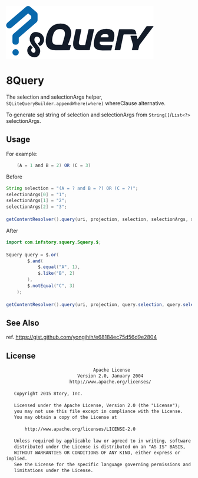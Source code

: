 [![8Query](art/8Query.png)](art/8Query.png)

# 8Query

The selection and selectionArgs helper, `SQLiteQueryBuilder.appendWhere(where)` whereClause alternative.

To generate sql string of selection and selectionArgs from `String[]`/`List<?>` selectionArgs.

## Usage

For example:

```java
    (A = 1 and B = 2) OR (C = 3)
```

Before

```java
String selection = "(A = ? and B = ?) OR (C = ?)";
selectionArgs[0] = "1";
selectionArgs[1] = "2";
selectionArgs[2] = "3";

getContentResolver().query(uri, projection, selection, selectionArgs, sortOrder);
```

After

```java
import com.infstory.squery.Squery.$;

Squery query = $.or(
        $.and(
            $.equal("A", 1),
            $.like("B", 2)
        ),
        $.notEqual("C", 3)
    );

getContentResolver().query(uri, projection, query.selection, query.selectionArgs, sortOrder);
```

## See Also

ref. https://gist.github.com/yongjhih/e68184ec75d56d9e2804

## License

```
                                 Apache License
                           Version 2.0, January 2004
                        http://www.apache.org/licenses/

   Copyright 2015 8tory, Inc.

   Licensed under the Apache License, Version 2.0 (the "License");
   you may not use this file except in compliance with the License.
   You may obtain a copy of the License at

       http://www.apache.org/licenses/LICENSE-2.0

   Unless required by applicable law or agreed to in writing, software
   distributed under the License is distributed on an "AS IS" BASIS,
   WITHOUT WARRANTIES OR CONDITIONS OF ANY KIND, either express or implied.
   See the License for the specific language governing permissions and
   limitations under the License.
```

